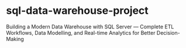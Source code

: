 # sql-data-warehouse-project
Building a Modern Data Warehouse with SQL Server — Complete ETL Workflows, Data Modelling, and Real-time Analytics for Better Decision-Making
